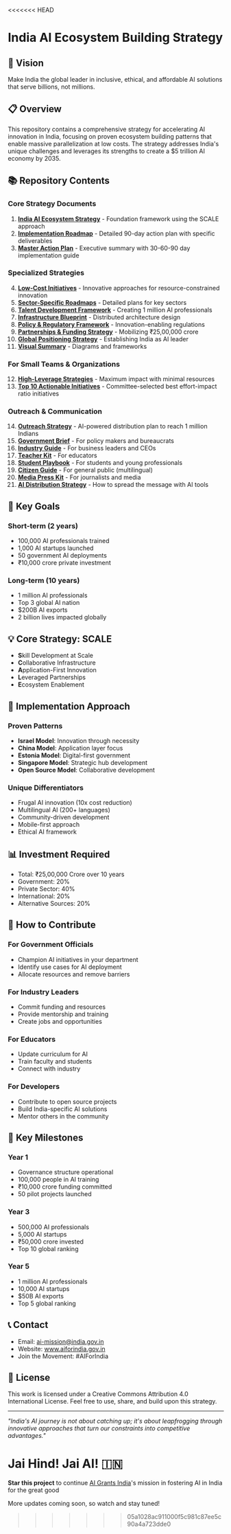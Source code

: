 <<<<<<< HEAD
# India AI Ecosystem Building Strategy

## 🚀 Vision
Make India the global leader in inclusive, ethical, and affordable AI solutions that serve billions, not millions.

## 📋 Overview
This repository contains a comprehensive strategy for accelerating AI innovation in India, focusing on proven ecosystem building patterns that enable massive parallelization at low costs. The strategy addresses India's unique challenges and leverages its strengths to create a $5 trillion AI economy by 2035.

## 📚 Repository Contents

### Core Strategy Documents
1. **[India AI Ecosystem Strategy](india-ai-ecosystem-strategy.md)** - Foundation framework using the SCALE approach
2. **[Implementation Roadmap](india-ai-implementation-roadmap.md)** - Detailed 90-day action plan with specific deliverables
3. **[Master Action Plan](india-ai-master-action-plan.md)** - Executive summary with 30-60-90 day implementation guide

### Specialized Strategies
4. **[Low-Cost Initiatives](india-ai-low-cost-initiatives.md)** - Innovative approaches for resource-constrained innovation
5. **[Sector-Specific Roadmaps](india-ai-sector-specific-roadmaps.md)** - Detailed plans for key sectors
6. **[Talent Development Framework](india-ai-talent-development-framework.md)** - Creating 1 million AI professionals
7. **[Infrastructure Blueprint](india-ai-infrastructure-blueprint.md)** - Distributed architecture design
8. **[Policy & Regulatory Framework](india-ai-policy-regulatory-framework.md)** - Innovation-enabling regulations
9. **[Partnerships & Funding Strategy](india-ai-partnerships-funding.md)** - Mobilizing ₹25,00,000 crore
10. **[Global Positioning Strategy](india-ai-global-positioning-strategy.md)** - Establishing India as AI leader
11. **[Visual Summary](india-ai-visual-summary.md)** - Diagrams and frameworks

### For Small Teams & Organizations
12. **[High-Leverage Strategies](high-leverage/high-leverage-strategies.md)** - Maximum impact with minimal resources
13. **[Top 10 Actionable Initiatives](top-10-actionable-initiatives.md)** - Committee-selected best effort-impact ratio initiatives

### Outreach & Communication
14. **[Outreach Strategy](outreach/README.md)** - AI-powered distribution plan to reach 1 million Indians
15. **[Government Brief](outreach/government/policy-maker-brief.md)** - For policy makers and bureaucrats
16. **[Industry Guide](outreach/industry/ceo-action-guide.md)** - For business leaders and CEOs
17. **[Teacher Kit](outreach/education/teacher-empowerment-kit.md)** - For educators
18. **[Student Playbook](outreach/students/future-ready-guide.md)** - For students and young professionals
19. **[Citizen Guide](outreach/citizens/ai-for-everyone.md)** - For general public (multilingual)
20. **[Media Press Kit](outreach/media/press-kit.md)** - For journalists and media
21. **[AI Distribution Strategy](outreach/ai-distribution-strategy.md)** - How to spread the message with AI tools

## 🎯 Key Goals

### Short-term (2 years)
- 100,000 AI professionals trained
- 1,000 AI startups launched
- 50 government AI deployments
- ₹10,000 crore private investment

### Long-term (10 years)
- 1 million AI professionals
- Top 3 global AI nation
- $200B AI exports
- 2 billion lives impacted globally

## 💡 Core Strategy: SCALE

- **S**kill Development at Scale
- **C**ollaborative Infrastructure  
- **A**pplication-First Innovation
- **L**everaged Partnerships
- **E**cosystem Enablement

## 🔧 Implementation Approach

### Proven Patterns
- **Israel Model**: Innovation through necessity
- **China Model**: Application layer focus
- **Estonia Model**: Digital-first government
- **Singapore Model**: Strategic hub development
- **Open Source Model**: Collaborative development

### Unique Differentiators
- Frugal AI innovation (10x cost reduction)
- Multilingual AI (200+ languages)
- Community-driven development
- Mobile-first approach
- Ethical AI framework

## 📊 Investment Required
- Total: ₹25,00,000 Crore over 10 years
- Government: 20%
- Private Sector: 40%
- International: 20%
- Alternative Sources: 20%

## 🤝 How to Contribute

### For Government Officials
- Champion AI initiatives in your department
- Identify use cases for AI deployment
- Allocate resources and remove barriers

### For Industry Leaders
- Commit funding and resources
- Provide mentorship and training
- Create jobs and opportunities

### For Educators
- Update curriculum for AI
- Train faculty and students
- Connect with industry

### For Developers
- Contribute to open source projects
- Build India-specific AI solutions
- Mentor others in the community

## 📅 Key Milestones

### Year 1
- Governance structure operational
- 100,000 people in AI training
- ₹10,000 crore funding committed
- 50 pilot projects launched

### Year 3
- 500,000 AI professionals
- 5,000 AI startups
- ₹50,000 crore invested
- Top 10 global ranking

### Year 5
- 1 million AI professionals
- 10,000 AI startups
- $50B AI exports
- Top 5 global ranking

## 📞 Contact
- Email: ai-mission@india.gov.in
- Website: www.aiforindia.gov.in
- Join the Movement: #AIForIndia

## 📄 License
This work is licensed under a Creative Commons Attribution 4.0 International License. Feel free to use, share, and build upon this strategy.

---

*"India's AI journey is not about catching up; it's about leapfrogging through innovative approaches that turn our constraints into competitive advantages."*

**Jai Hind! Jai AI!** 🇮🇳
=======

**Star this project** 
to continue [AI Grants India](https://x.com/@aigrantsindia)'s mission in fostering AI in India for the great good

More updates coming soon, so watch and stay tuned!






>>>>>>> 05a1028ac911000f5c981c87ee5c90a4a723dde0
